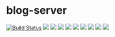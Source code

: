 # blog-server

[![Build Status](https://travis-ci.org/LehaUchicha/blog-server.svg?branch=master)](https://travis-ci.org/LehaUchicha/blog-server)
<img src="https://sonarcloud.io/api/project_badges/measure?project=LehaUchicha_blog-server&metric=bugs" />
<img src="https://sonarcloud.io/api/project_badges/measure?project=LehaUchicha_blog-server&metric=code_smells" />
<img src="https://sonarcloud.io/api/project_badges/measure?project=LehaUchicha_blog-server&metric=duplicated_lines_density" />
<img src="https://sonarcloud.io/api/project_badges/measure?project=LehaUchicha_blog-server&metric=ncloc" />
<img src="https://sonarcloud.io/api/project_badges/measure?project=LehaUchicha_blog-server&metric=sqale_rating" />
<img src="https://sonarcloud.io/api/project_badges/measure?project=LehaUchicha_blog-server&metric=reliability_rating" />
<img src="https://sonarcloud.io/api/project_badges/measure?project=LehaUchicha_blog-server&metric=security_rating" />
<img src="https://sonarcloud.io/api/project_badges/measure?project=LehaUchicha_blog-server&metric=sqale_index" />
<img src="https://sonarcloud.io/api/project_badges/measure?project=LehaUchicha_blog-server&metric=vulnerabilities" />
